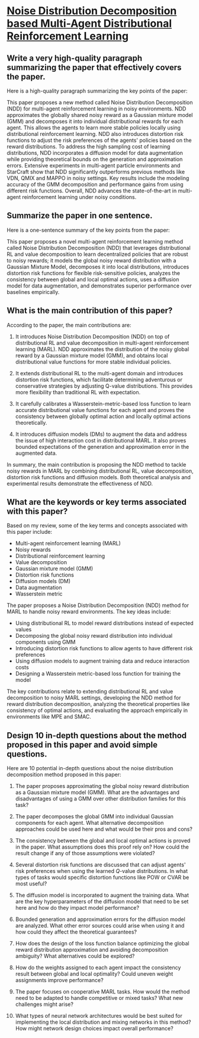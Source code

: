# [Noise Distribution Decomposition based Multi-Agent Distributional   Reinforcement Learning](https://arxiv.org/abs/2312.07025)

## Write a very high-quality paragraph summarizing the paper that effectively covers the paper.

 Here is a high-quality paragraph summarizing the key points of the paper:

This paper proposes a new method called Noise Distribution Decomposition (NDD) for multi-agent reinforcement learning in noisy environments. NDD approximates the globally shared noisy reward as a Gaussian mixture model (GMM) and decomposes it into individual distributional rewards for each agent. This allows the agents to learn more stable policies locally using distributional reinforcement learning. NDD also introduces distortion risk functions to adjust the risk preferences of the agents' policies based on the reward distributions. To address the high sampling cost of learning distributions, NDD incorporates a diffusion model for data augmentation while providing theoretical bounds on the generation and approximation errors. Extensive experiments in multi-agent particle environments and StarCraft show that NDD significantly outperforms previous methods like VDN, QMIX and MAPPO in noisy settings. Key results include the modeling accuracy of the GMM decomposition and performance gains from using different risk functions. Overall, NDD advances the state-of-the-art in multi-agent reinforcement learning under noisy conditions.


## Summarize the paper in one sentence.

 Here is a one-sentence summary of the key points from the paper:

This paper proposes a novel multi-agent reinforcement learning method called Noise Distribution Decomposition (NDD) that leverages distributional RL and value decomposition to learn decentralized policies that are robust to noisy rewards; it models the global noisy reward distribution with a Gaussian Mixture Model, decomposes it into local distributions, introduces distortion risk functions for flexible risk-sensitive policies, analyzes the consistency between global and local optimal actions, uses a diffusion model for data augmentation, and demonstrates superior performance over baselines empirically.


## What is the main contribution of this paper?

 According to the paper, the main contributions are:

1. It introduces Noise Distribution Decomposition (NDD) on top of distributional RL and value decomposition in multi-agent reinforcement learning (MARL). NDD approximates the distribution of the noisy global reward by a Gaussian mixture model (GMM), and obtains local distributional value functions for more stable individual policies.

2. It extends distributional RL to the multi-agent domain and introduces distortion risk functions, which facilitate determining adventurous or conservative strategies by adjusting Q-value distributions. This provides more flexibility than traditional RL with expectation. 

3. It carefully calibrates a Wasserstein-metric-based loss function to learn accurate distributional value functions for each agent and proves the consistency between globally optimal action and locally optimal actions theoretically.

4. It introduces diffusion models (DMs) to augment the data and address the issue of high interaction cost in distributional MARL. It also proves bounded expectations of the generation and approximation error in the augmented data.

In summary, the main contribution is proposing the NDD method to tackle noisy rewards in MARL by combining distributional RL, value decomposition, distortion risk functions and diffusion models. Both theoretical analysis and experimental results demonstrate the effectiveness of NDD.


## What are the keywords or key terms associated with this paper?

 Based on my review, some of the key terms and concepts associated with this paper include:

- Multi-agent reinforcement learning (MARL)
- Noisy rewards
- Distributional reinforcement learning
- Value decomposition 
- Gaussian mixture model (GMM)
- Distortion risk functions
- Diffusion models (DM)
- Data augmentation
- Wasserstein metric

The paper proposes a Noise Distribution Decomposition (NDD) method for MARL to handle noisy reward environments. The key ideas include:

- Using distributional RL to model reward distributions instead of expected values
- Decomposing the global noisy reward distribution into individual components using GMM
- Introducing distortion risk functions to allow agents to have different risk preferences
- Using diffusion models to augment training data and reduce interaction costs
- Designing a Wasserstein metric-based loss function for training the model

The key contributions relate to extending distributional RL and value decomposition to noisy MARL settings, developing the NDD method for reward distribution decomposition, analyzing the theoretical properties like consistency of optimal actions, and evaluating the approach empirically in environments like MPE and SMAC.


## Design 10 in-depth questions about the method proposed in this paper and avoid simple questions.

 Here are 10 potential in-depth questions about the noise distribution decomposition method proposed in this paper:

1. The paper proposes approximating the global noisy reward distribution as a Gaussian mixture model (GMM). What are the advantages and disadvantages of using a GMM over other distribution families for this task?

2. The paper decomposes the global GMM into individual Gaussian components for each agent. What alternative decomposition approaches could be used here and what would be their pros and cons? 

3. The consistency between the global and local optimal actions is proved in the paper. What assumptions does this proof rely on? How could the result change if any of those assumptions were violated?

4. Several distortion risk functions are discussed that can adjust agents' risk preferences when using the learned $Q$-value distributions. In what types of tasks would specific distortion functions like POW or CVAR be most useful?

5. The diffusion model is incorporated to augment the training data. What are the key hyperparameters of the diffusion model that need to be set here and how do they impact model performance? 

6. Bounded generation and approximation errors for the diffusion model are analyzed. What other error sources could arise when using it and how could they affect the theoretical guarantees?

7. How does the design of the loss function balance optimizing the global reward distribution approximation and avoiding decomposition ambiguity? What alternatives could be explored?

8. How do the weights assigned to each agent impact the consistency result between global and local optimality? Could uneven weight assignments improve performance?  

9. The paper focuses on cooperative MARL tasks. How would the method need to be adapted to handle competitive or mixed tasks? What new challenges might arise?

10. What types of neural network architectures would be best suited for implementing the local distribution and mixing networks in this method? How might network design choices impact overall performance?
